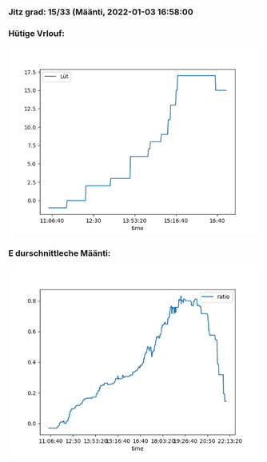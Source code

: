 ### Jitz grad: 15/33 (Määnti, 2022-01-03 16:58:00

### Hütige Vrlouf:
![Graph](Today.png)

### E durschnittleche Määnti:
![Graph](Määnti.png)